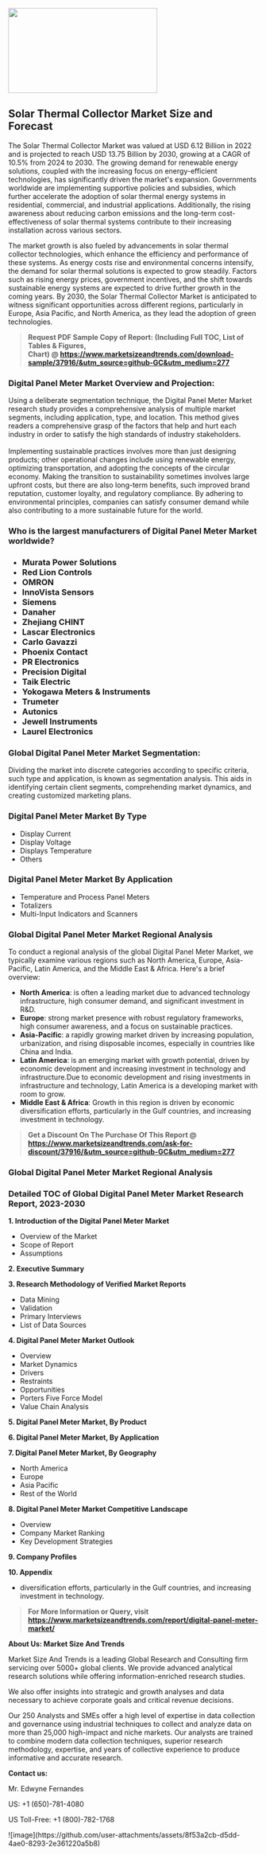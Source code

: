 <p><img class="alignnone size-medium wp-image-20088" src="https://ffe5etoiles.com/wp-content/uploads/2024/12/MST1-300x171.png" alt="" width="300" height="171" /></p><h2>Solar Thermal Collector Market Size and Forecast</h2><p>The Solar Thermal Collector Market was valued at USD 6.12 Billion in 2022 and is projected to reach USD 13.75 Billion by 2030, growing at a CAGR of 10.5% from 2024 to 2030. The growing demand for renewable energy solutions, coupled with the increasing focus on energy-efficient technologies, has significantly driven the market's expansion. Governments worldwide are implementing supportive policies and subsidies, which further accelerate the adoption of solar thermal energy systems in residential, commercial, and industrial applications. Additionally, the rising awareness about reducing carbon emissions and the long-term cost-effectiveness of solar thermal systems contribute to their increasing installation across various sectors.</p><p>The market growth is also fueled by advancements in solar thermal collector technologies, which enhance the efficiency and performance of these systems. As energy costs rise and environmental concerns intensify, the demand for solar thermal solutions is expected to grow steadily. Factors such as rising energy prices, government incentives, and the shift towards sustainable energy systems are expected to drive further growth in the coming years. By 2030, the Solar Thermal Collector Market is anticipated to witness significant opportunities across different regions, particularly in Europe, Asia Pacific, and North America, as they lead the adoption of green technologies.</p></p><blockquote id="" class=""><strong>Request PDF Sample Copy of Report: (Including Full TOC, List of Tables &amp; Figures, Chart)&nbsp;@&nbsp;<strong><a href="https://www.marketsizeandtrends.com/download-sample/37916/&utm_source=github-GC&utm_medium=277" target="_blank">https://www.marketsizeandtrends.com/download-sample/37916/&utm_source=github-GC&utm_medium=277</a></strong></strong></blockquote><h3 id="" class="">Digital Panel Meter Market&nbsp;Overview and Projection:</h3><p id="" class="">Using a deliberate segmentation technique, the Digital Panel Meter Market research study provides a comprehensive analysis of multiple market segments, including application, type, and location. This method gives readers a comprehensive grasp of the factors that help and hurt each industry in order to satisfy the high standards of industry stakeholders. <br /> <br />Implementing sustainable practices involves more than just designing products; other operational changes include using renewable energy, optimizing transportation, and adopting the concepts of the circular economy. Making the transition to sustainability sometimes involves large upfront costs, but there are also long-term benefits, such improved brand reputation, customer loyalty, and regulatory compliance. By adhering to environmental principles, companies can satisfy consumer demand while also contributing to a more sustainable future for the world.</p><h3 id="" class="">Who is the largest manufacturers of&nbsp;Digital Panel Meter Market worldwide?</h3><h3 class=""><p><ul><li>Murata Power Solutions </li><li> Red Lion Controls </li><li> OMRON </li><li> InnoVista Sensors </li><li> Siemens </li><li> Danaher </li><li> Zhejiang CHINT </li><li> Lascar Electronics </li><li> Carlo Gavazzi </li><li> Phoenix Contact </li><li> PR Electronics </li><li> Precision Digital </li><li> Taik Electric </li><li> Yokogawa Meters & Instruments </li><li> Trumeter </li><li> Autonics </li><li> Jewell Instruments </li><li> Laurel Electronics</li></ul></p></h3><h3 id="" class="">Global&nbsp;Digital Panel Meter Market Segmentation:</h3><p id="" class="">Dividing the market into discrete categories according to specific criteria, such type and application, is known as segmentation analysis. This aids in identifying certain client segments, comprehending market dynamics, and creating customized marketing plans.</p><h3 id="" class="">Digital Panel Meter Market&nbsp;By Type</h3><p><p><ul><li>Display Current </li><li> Display Voltage </li><li> Displays Temperature </li><li> Others</p></li></ul></p></p><h3 id="" class="">Digital Panel Meter Market&nbsp;By Application</h3><p class=""><p><ul><li>Temperature and Process Panel Meters </li><li> Totalizers </li><li> Multi-Input Indicators and Scanners</li></ul></p></p><h3 id="" class="">Global Digital Panel Meter Market Regional Analysis</h3><p id="" class="">To conduct a regional analysis of the global Digital Panel Meter Market, we typically examine various regions such as North America, Europe, Asia-Pacific, Latin America, and the Middle East &amp; Africa. Here's a brief overview:</p><ul><li><strong>North America</strong>: is often a leading market due to advanced technology infrastructure, high consumer demand, and significant investment in R&amp;D.</li><li><strong>Europe</strong>: strong market presence with robust regulatory frameworks, high consumer awareness, and a focus on sustainable practices.</li><li><strong>Asia-Pacific</strong>: a rapidly growing market driven by increasing population, urbanization, and rising disposable incomes, especially in countries like China and India.</li><li><strong>Latin America</strong>: is an emerging market with growth potential, driven by economic development and increasing investment in technology and infrastructure.Due to economic development and rising investments in infrastructure and technology, Latin America is a developing market with room to grow.</li><li><strong>Middle East &amp; Africa</strong>: Growth in this region is driven by economic diversification efforts, particularly in the Gulf countries, and increasing investment in technology.</li></ul><blockquote id="" class=""><strong>Get a Discount On The Purchase Of This Report @ <strong><a href="https://www.marketsizeandtrends.com/ask-for-discount/37916/&utm_source=github-GC&utm_medium=277" target="_blank">https://www.marketsizeandtrends.com/ask-for-discount/37916/&utm_source=github-GC&utm_medium=277</a></strong></strong></blockquote><h3 id="" class="">Global Digital Panel Meter Market Regional Analysis</h3><h3 id="" class="">Detailed TOC of Global Digital Panel Meter Market Research Report, 2023-2030</h3><p id="" class=""><strong>1. Introduction of the Digital Panel Meter Market</strong></p><ul><li>Overview of the Market</li><li>Scope of Report</li><li>Assumptions</li></ul><p id="" class=""><strong>2. Executive Summary</strong></p><p id="" class=""><strong>3. Research Methodology of Verified Market Reports</strong></p><ul><li>Data Mining</li><li>Validation</li><li>Primary Interviews</li><li>List of Data Sources</li></ul><p id="" class=""><strong>4. Digital Panel Meter Market Outlook</strong></p><ul><li>Overview</li><li>Market Dynamics</li><li>Drivers</li><li>Restraints</li><li>Opportunities</li><li>Porters Five Force Model</li><li>Value Chain Analysis</li></ul><p id="" class=""><strong>5. Digital Panel Meter Market, By Product</strong></p><p id="" class=""><strong>6. Digital Panel Meter Market, By Application</strong></p><p id="" class=""><strong>7. Digital Panel Meter Market, By Geography</strong></p><ul><li>North America</li><li>Europe</li><li>Asia Pacific</li><li>Rest of the World</li></ul><p id="" class=""><strong>8. Digital Panel Meter Market Competitive Landscape</strong></p><ul><li>Overview</li><li>Company Market Ranking</li><li>Key Development Strategies</li></ul><p id="" class=""><strong>9. Company Profiles</strong></p><p id="" class=""><strong>10. Appendix</strong></p><ul><li>diversification efforts, particularly in the Gulf countries, and increasing investment in technology.</li></ul><blockquote id="" class=""><strong>For More Information or Query, visit <strong><strong><a href="https://www.marketsizeandtrends.com/report/digital-panel-meter-market/" target="_blank">https://www.marketsizeandtrends.com/report/digital-panel-meter-market/</a></strong></strong></strong></blockquote><p id="" class=""><strong>About Us: Market Size And Trends</strong></p><p id="" class="">Market Size And Trends is a leading Global Research and Consulting firm servicing over 5000+ global clients. We provide advanced analytical research solutions while offering information-enriched research studies.</p><p id="" class="">We also offer insights into strategic and growth analyses and data necessary to achieve corporate goals and critical revenue decisions.</p><p id="" class="">Our 250 Analysts and SMEs offer a high level of expertise in data collection and governance using industrial techniques to collect and analyze data on more than 25,000 high-impact and niche markets. Our analysts are trained to combine modern data collection techniques, superior research methodology, expertise, and years of collective experience to produce informative and accurate research.</p><p id="" class=""><strong>Contact us:</strong></p><p id="" class="">Mr. Edwyne Fernandes</p><p id="" class="">US: +1 (650)-781-4080</p><p id="" class="">US Toll-Free: +1 (800)-782-1768</p>
![image](https://github.com/user-attachments/assets/8f53a2cb-d5dd-4ae0-8293-2e361220a5b8)
